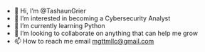 - 👋 Hi, I’m @TashaunGrier
- 👀 I’m interested in becoming a Cybersecurity Analyst
- 🌱 I’m currently learning Python
- 💞️ I’m looking to collaborate on anything that can help me grow
- 📫 How to reach me email mgttmllc@gmail.com

<!---
TashaunGrier/TashaunGrier is a ✨ special ✨ repository because its `README.md` (this file) appears on your GitHub profile.
You can click the Preview link to take a look at your changes.
--->
